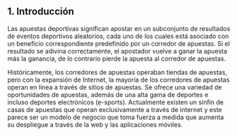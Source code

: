 ## 1. Introducción

Las apuestas deportivas significan apostar en un subconjunto de resultados de eventos deportivos aleatorios, cada uno de los cuales está asociado con un beneficio correspondiente predefinido por un corredor de apuestas. Si el resultado se adivina correctamente, el apostador vuelve a ganar la apuesta más la ganancia, de lo contrario pierde la apuesta al corredor de apuestas.

Históricamente, los corredores de apuestas operaban tiendas de apuestas, pero con la expansión de Internet, la mayoría de los corredores de apuestas operan en línea a través de sitios de apuestas. Se ofrece una variedad de oportunidades de apuestas, además
de una alta gama de deportes e incluso deportes electrónicos (e-sports). Actualmente existen un sinfin de casas de apuestas que
operan exclusivamente a través de internet y este parece ser un modelo de negocio que toma fuerza a medida que aumenta su
despliegue a través de la web y las aplicaciones móviles.
